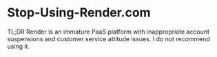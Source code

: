 # Stop-Using-Render.com
TL;DR Render is an immature PaaS platform with inappropriate account suspensions and customer service attitude issues. I do not recommend using it.
